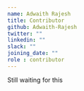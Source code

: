 ```yaml
---
name: Adwaith Rajesh
title: Contributor
github: Adwaith-Rajesh
twitter: ""
linkedin: ""
slack: ""
joining_date: ""
role : contributor
---
```


Still waiting for this
